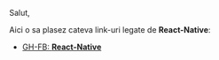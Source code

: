 Salut,

Aici o sa plasez cateva link-uri legate de **React-Native**:

 - [GH-FB: **React-Native**](https://github.com/facebook/react-native)
